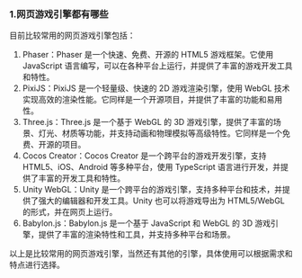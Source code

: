 ### 1.网页游戏引擎都有哪些

目前比较常用的网页游戏引擎包括：

1. Phaser：Phaser 是一个快速、免费、开源的 HTML5 游戏框架。它使用 JavaScript 语言编写，可以在各种平台上运行，并提供了丰富的游戏开发工具和特性。
2. PixiJS：PixiJS 是一个轻量级、快速的 2D 游戏渲染引擎，使用 WebGL 技术实现高效的渲染性能。它同样是一个开源项目，并提供了丰富的功能和易用性。
3. Three.js：Three.js 是一个基于 WebGL 的 3D 游戏引擎，提供了丰富的场景、灯光、材质等功能，并支持动画和物理模拟等高级特性。它同样是一个免费、开源的项目。
4. Cocos Creator：Cocos Creator 是一个跨平台的游戏开发引擎，支持 HTML5、iOS、Android 等多种平台，使用 TypeScript 语言进行开发，并提供了丰富的开发工具和特性。
5. Unity WebGL：Unity 是一个跨平台的游戏引擎，支持多种平台和技术，并提供了强大的编辑器和开发工具。Unity 也可以将游戏导出为 HTML5/WebGL 的形式，并在网页上运行。
6. Babylon.js：Babylon.js 是一个基于 JavaScript 和 WebGL 的 3D 游戏引擎，提供了丰富的渲染特性和工具，并支持多种平台和场景。

以上是比较常用的网页游戏引擎，当然还有其他的引擎，具体使用可以根据需求和特点进行选择。